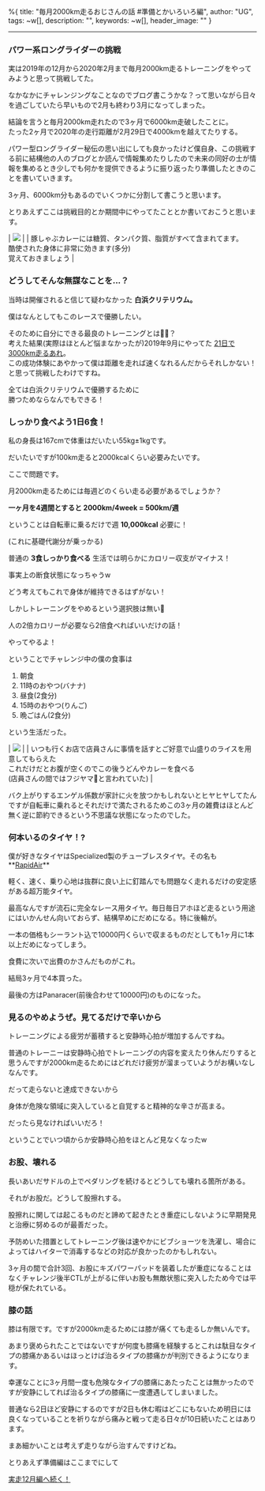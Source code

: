 %{
  title: "毎月2000km走るおじさんの話 #準備とかいろいろ編",
  author: "UG",
  tags: ~w[],
  description: "",
  keywords: ~w[],
  header_image: ""
}

---
### パワー系ロングライダーの挑戦
実は2019年の12月から2020年2月まで毎月2000km走るトレーニングをやってみようと思って挑戦してた。  
  
なかなかにチャレンジングなことなのでブログ書こうかな？って思いながら日々を過ごしていたら早いもので2月も終わり3月になってしまった。  
  
結論を言うと毎月2000km走れたので3ヶ月で6000km走破したことに。  
たった2ヶ月で2020年の走行距離が2月29日で4000kmを越えてたりする。  
  
パワー型ロングライダー秘伝の思い出にしても良かったけど僕自身、この挑戦する前に結構他の人のブログとか読んで情報集めたりしたので未来の同好の士が情報を集めるとき少しでも何かを提供できるように振り返ったり準備したときのことを書いていきます。  
  
3ヶ月、6000km分もあるのでいくつかに分割して書こうと思います。  
  
とりあえずここは挑戦目的とか期間中にやってたこととか書いておこうと思います。  
  

| [![](https://2.bp.blogspot.com/-cCBHrKPPu_o/XmT3Gxp81wI/AAAAAAAAHs0/k7MYEyR1yGoaCUiRhtcp5YEUA4xnb9jkwCK4BGAYYCw/s320/IMG_20191228_191941.jpg)](http://2.bp.blogspot.com/-cCBHrKPPu_o/XmT3Gxp81wI/AAAAAAAAHs0/k7MYEyR1yGoaCUiRhtcp5YEUA4xnb9jkwCK4BGAYYCw/s1600/IMG_20191228_191941.jpg) |
| 豚しゃぶカレーには糖質、タンパク質、脂質がすべて含まれてます。  
酷使された身体に非常に効きます(多分)  
覚えておきましょう |

  

### どうしてそんな無謀なことを...？
当時は開催されると信じて疑わなかった **白浜クリテリウム。**  
  
僕はなんとしてもこのレースで優勝したい。  
  
そのために自分にできる最良のトレーニングとは🤔🤔？  
考えた結果(実際はほとんど悩まなかったが)2019年9月にやってた [21日で3000km走るあれ](https://blog.great-distance.com/2019/08/days-ago.html)。  
この成功体験にあやかって僕は距離を走れば速くなれるんだからそれしかない！と思って挑戦したわけですね。  
  
全ては白浜クリテリウムで優勝するために  
勝つためならなんでもできる！  
  
  

### しっかり食べよう1日6食！

私の身長は167cmで体重はだいたい55kg±1kgです。

だいたいですが100km走ると2000kcalくらい必要みたいです。

  

ここで問題です。

月2000km走るためには毎週どのくらい走る必要があるでしょうか？

  

**一ヶ月を4週間とすると 2000km/4week = 500km/週**

  

ということは自転車に乗るだけで週 **10,000kcal** 必要に！

(これに基礎代謝分が乗っかる)

  

普通の **3食しっかり食べる** 生活では明らかにカロリー収支がマイナス！

事実上の断食状態になっちゃうw

  

どう考えてもこれで身体が維持できるはずがない！

  

しかしトレーニングをやめるという選択肢は無い🤔

人の2倍カロリーが必要なら2倍食べればいいだけの話！

やってやるよ！

  

ということでチャレンジ中の僕の食事は

1. 朝食
2. 11時のおやつ(バナナ)
3. 昼食(2食分)
4. 15時のおやつ(りんご)
5. 晩ごはん(2食分)

という生活だった。

| [![](https://4.bp.blogspot.com/-xbNQgPJmKJg/XmTw09fut3I/AAAAAAAAHso/IXU1txZmHfECjBV1PbPkgSkP2wAjx6ccACK4BGAYYCw/s320/IMG_20200213_125519.jpg)](http://4.bp.blogspot.com/-xbNQgPJmKJg/XmTw09fut3I/AAAAAAAAHso/IXU1txZmHfECjBV1PbPkgSkP2wAjx6ccACK4BGAYYCw/s1600/IMG_20200213_125519.jpg) |
| いつも行くお店で店員さんに事情を話すとご好意で山盛りのライスを用意してもらえた  
これだけだとお腹が空くのでこの後うどんやカレーを食べる  
(店員さんの間ではフジヤマ🗻と言われていた) |

バク上がりするエンゲル係数が家計に火を放つかもしれないとヒヤヒヤしてたんですが自転車に乗れるとそれだけで満たされるためこの3ヶ月の雑費はほとんど無く逆に節約できるという不思議な状態になったのでした。

  

  

### 何本いるのタイヤ！?

僕が好きなタイヤはSpecialized製のチューブレスタイヤ。その名も**[RapidAir](https://www.specialized.com/jp/ja/stories/tires-turbo-rapidair)**

軽く、速く、乗り心地は抜群に良い上に釘踏んでも問題なく走れるだけの安定感がある超万能タイヤ。

  

最高なんですが流石に完全なレース用タイヤ。毎日毎日アホほど走るという用途にはいかんせん向いておらず、結構早めにだめになる。特に後輪が。

  

一本の価格もシーラント込で10000円くらいで収まるものだとしても1ヶ月に1本以上だめになってしまう。

食費に次いで出費のかさんだものがこれ。

  

結局3ヶ月で4本買った。

  

最後の方はPanaracer(前後合わせて10000円)のものになった。

  

  

### 見るのやめようぜ。見てるだけで辛いから

トレーニングによる疲労が蓄積すると安静時心拍が増加するんですね。

普通のトレーニーは安静時心拍でトレーニングの内容を変えたり休んだりすると思うんですが2000km走るためにはどれだけ疲労が溜まっていようがお構いなしなんです。

  

だって走らないと達成できないから

  

身体が危険な領域に突入していると自覚すると精神的な辛さが高まる。

だったら見なければいいだろ！

  

ということでいつ頃からか安静時心拍をほとんど見なくなったw

  

  

### お股、壊れる

長いあいだサドルの上でペダリングを続けるとどうしても壊れる箇所がある。

  

それがお股だ。どうして股擦れする。

  

股擦れに関しては起こるものだと諦めて起きたとき重症にしないように早期発見と治療に努めるのが最善だった。

  

予防めいた措置としてトレーニング後は速やかにビブショーツを洗濯し、場合によってはハイターで消毒するなどの対応が良かったのかもしれない。

  

3ヶ月の間で合計3回、お股にキズパワーパッドを装着したが重症になることはなくチャレンジ後半CTLが上がるに伴いお股も無敵状態に突入したため今では平穏が保たれている。

  

### 膝の話

膝は有限です。ですが2000km走るためには膝が痛くても走るしか無いんです。

  

あまり褒められたことではないですが何度も膝痛を経験するとこれは駄目なタイプの膝痛かあるいはほっとけば治るタイプの膝痛かが判別できるようになります。

  

幸運なことに3ヶ月間一度も危険なタイプの膝痛にあたったことは無かったのですが安静にしてれば治るタイプの膝痛に一度遭遇してしまいました。

  

普通なら2日ほど安静にするのですが2日も休む暇はどこにもないため明日には良くなっていることを祈りながら痛みと戦って走る日々が10日続いたことはあります。

  

まあ細かいことは考えず走りながら治すんですけどね。

  

  

  

とりあえず準備編はここまでにして  
  
[実走12月編へ続く！](https://blog.great-distance.com/2020/03/2000km-12.html)  



